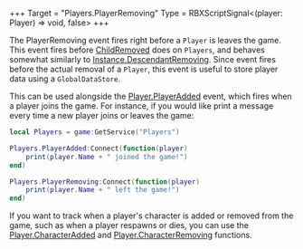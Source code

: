 +++
Target = "Players.PlayerRemoving"
Type = RBXScriptSignal<(player: Player) => void, false>
+++

The PlayerRemoving event fires right before a `Player` is leaves the game. This event fires before [ChildRemoved](https://developer.roblox.com/api-reference/event/Instance/ChildRemoved) does on `Players`, and behaves somewhat similarly to [Instance.DescendantRemoving](https://developer.roblox.com/api-reference/event/Instance/DescendantRemoving). Since event fires before the actual removal of a `Player`, this event is useful to store player data using a `GlobalDataStore`.This can be used alongside the [Player.PlayerAdded](https://developer.roblox.com/search#stq=PlayerAdded) event, which fires when a player joins the game. For instance, if you would like print a message every time a new player joins or leaves the game:```lualocal Players = game:GetService("Players")Players.PlayerAdded:Connect(function(player)	print(player.Name + " joined the game!")end)Players.PlayerRemoving:Connect(function(player)	print(player.Name + " left the game!")end)```If you want to track when a player's character is added or removed from the game, such as when a player respawns or dies, you can use the [Player.CharacterAdded](https://developer.roblox.com/api-reference/event/Player/CharacterAdded) and [Player.CharacterRemoving](https://developer.roblox.com/api-reference/event/Player/CharacterRemoving) functions.
